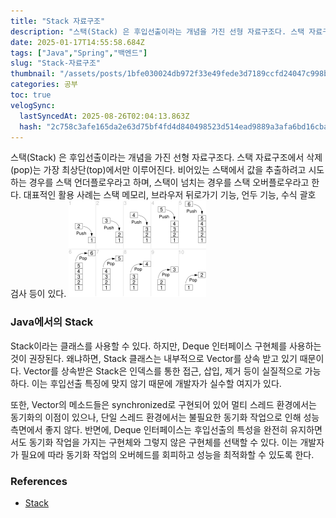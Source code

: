 ```yaml
---
title: "Stack 자료구조"
description: "스택(Stack) 은 후입선출이라는 개념을 가진 선형 자료구조다. 스택 자료구조에서 삭제(pop)는 가장 최상단(top)에서만 이루어진다. 비어있는 스택에서 값을 추출하려고 시도하는 경우를 스택 언더플로우라고 하며, 스택이 넘치는 경우를 스택 오버플로우라고 한다. 대표"
date: 2025-01-17T14:55:58.684Z
tags: ["Java","Spring","백엔드"]
slug: "Stack-자료구조"
thumbnail: "/assets/posts/1bfe030024db972f33e49fede3d7189ccfd24047c998b27c1d741d94eb612aed.png"
categories: 공부
toc: true
velogSync:
  lastSyncedAt: 2025-08-26T02:04:13.863Z
  hash: "2c758c3afe165da2e63d75bf4fd4d840498523d514ead9889a3afa6bd16cbaa1"
---
```


스택(Stack) 은 후입선출이라는 개념을 가진 선형 자료구조다. 스택 자료구조에서 삭제(pop)는 가장 최상단(top)에서만 이루어진다. 비어있는 스택에서 값을 추출하려고 시도하는 경우를 스택 언더플로우라고 하며, 스택이 넘치는 경우를 스택 오버플로우라고 한다. 대표적인 활용 사례는 스택 메모리, 브라우저 뒤로가기 기능, 언두 기능, 수식 괄호 검사 등이 있다.
![](/assets/posts/ffa9a1881e3b5936a2305a1c97f04a5380e678e7e76266ab38a243b651a4f98d.png)

### Java에서의 Stack
Stack이라는 클래스를 사용할 수 있다. 하지만, Deque 인터페이스 구현체를 사용하는 것이 권장된다. 왜냐하면, Stack 클래스는 내부적으로 Vector를 상속 받고 있기 때문이다. Vector를 상속받은 Stack은 인덱스를 통한 접근, 삽입, 제거 등이 실질적으로 가능하다. 이는 후입선출 특징에 맞지 않기 때문에 개발자가 실수할 여지가 있다.

또한, Vector의 메소드들은 synchronized로 구현되어 있어 멀티 스레드 환경에서는 동기화의 이점이 있으나, 단일 스레드 환경에서는 불필요한 동기화 작업으로 인해 성능 측면에서 좋지 않다. 반면에, Deque 인터페이스는 후입선출의 특성을 완전히 유지하면서도 동기화 작업을 가지는 구현체와 그렇지 않은 구현체를 선택할 수 있다. 이는 개발자가 필요에 따라 동기화 작업의 오버헤드를 회피하고 성능을 최적화할 수 있도록 한다.

### References
- [Stack](https://docs.oracle.com/javase/8/docs/api/java/util/Stack.html)